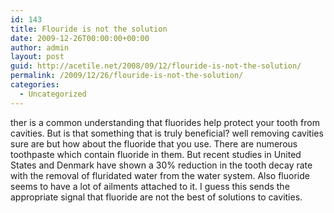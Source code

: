 ```yaml
---
id: 143
title: Flouride is not the solution
date: 2009-12-26T00:00:00+00:00
author: admin
layout: post
guid: http://acetile.net/2008/09/12/flouride-is-not-the-solution/
permalink: /2009/12/26/flouride-is-not-the-solution/
categories:
  - Uncategorized
---
```

ther is a common understanding that fluorides help protect your tooth from cavities. But is that something that is truly beneficial? well removing cavities sure are but how about the fluoride that you use. There are numerous toothpaste which contain fluoride in them. But recent studies in United States and Denmark have shown a 30% reduction in the tooth decay rate with the removal of fluridated water from the water system. Also fluoride seems to have a lot of ailments attached to it. I guess this sends the appropriate signal that fluoride are not the best of solutions to cavities.
